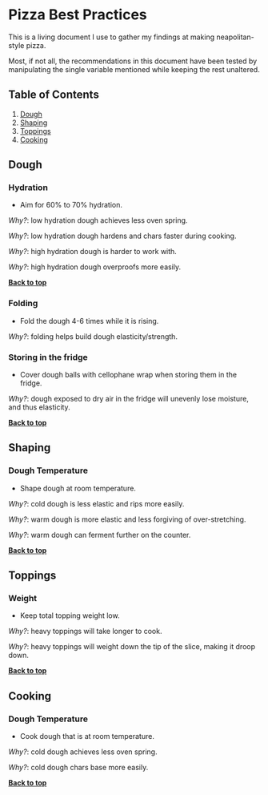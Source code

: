 # Pizza Best Practices

This is a living document I use to gather my findings at making neapolitan-style pizza.

Most, if not all, the recommendations in this document have been tested by manipulating the single 
variable mentioned while keeping the rest unaltered.

## Table of Contents

  1. [Dough](#dough)
  1. [Shaping](#shaping)
  1. [Toppings](#toppings)
  1. [Cooking](#cooking)
  <!-- 1. [Tmpl](#tmpl) -->


## Dough

### Hydration

  - Aim for 60% to 70% hydration.

  *Why?*: low hydration dough achieves less oven spring.

  *Why?*: low hydration dough hardens and chars faster during cooking.

  *Why?*: high hydration dough is harder to work with.

  *Why?*: high hydration dough overproofs more easily.

**[Back to top](#table-of-contents)**

### Folding

  - Fold the dough 4-6 times while it is rising.

  *Why?*: folding helps build dough elasticity/strength.

### Storing in the fridge

  - Cover dough balls with cellophane wrap when storing them in the fridge.

  *Why?*: dough exposed to dry air in the fridge will unevenly lose moisture, and thus elasticity.

**[Back to top](#table-of-contents)**


## Shaping

### Dough Temperature

  - Shape dough at room temperature.

  *Why?*: cold dough is less elastic and rips more easily.

  *Why?*: warm dough is more elastic and less forgiving of over-stretching.

  *Why?*: warm dough can ferment further on the counter.

**[Back to top](#table-of-contents)**


## Toppings

### Weight

  - Keep total topping weight low.

  *Why?*: heavy toppings will take longer to cook.

  *Why?*: heavy toppings will weight down the tip of the slice, making it droop down.

**[Back to top](#table-of-contents)**


## Cooking

### Dough Temperature

  - Cook dough that is at room temperature.

  *Why?*: cold dough achieves less oven spring.

  *Why?*: cold dough chars base more easily.

**[Back to top](#table-of-contents)**

<!-- 


## Tmpl

### Tmpl

  - Do thing.

  *Why?*: reason

  ```
  /* avoid */
  ```  

  ```
  /* recommended */
  ```  

**[Back to top](#table-of-contents)** 
-->
